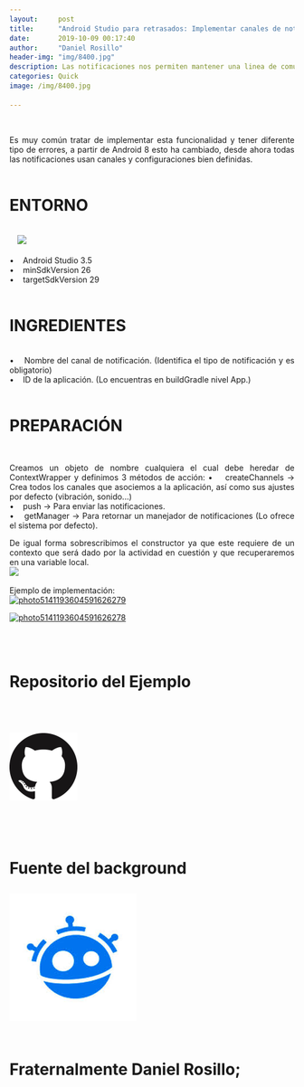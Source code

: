 ```yaml
---
layout:     post
title:      "Android Studio para retrasados: Implementar canales de notificaciones + Ejemplo"
date:       2019-10-09 00:17:40
author:     "Daniel Rosillo"
header-img: "img/8400.jpg"
description: Las notificaciones nos permiten mantener una linea de comunicacion entre el usuario y nuestra aplicacion, desde Android 8 se ha simplificado este comportamiento hasta hacerlo bastante sencillo de implementar.
categories: Quick
image: /img/8400.jpg

---
```

<div style="text-align: justify;">
<br>
<p>Es muy común tratar de implementar esta funcionalidad y tener diferente tipo de errores, a partir de Android 8 esto ha cambiado, desde ahora todas las notificaciones usan canales y configuraciones bien definidas.
<br>
<br>
<h1>ENTORNO</h1>
<br>
<a href="https://2.bp.blogspot.com/-_cCRPk4QL1k/W8sCpKnairI/AAAAAAAAAkI/S1l_if5p4RACmKqfYi7xqevCeMhuHWV9QCLcBGAs/s1600/DELYSIDANN02.jpg" imageanchor="1" style="margin-left: 1em; margin-right: 1em;"><img src="https://2.bp.blogspot.com/-_cCRPk4QL1k/W8sCpKnairI/AAAAAAAAAkI/S1l_if5p4RACmKqfYi7xqevCeMhuHWV9QCLcBGAs/s200/DELYSIDANN02.jpg" class="img-responsive" /></a>
<br><br>
&#8226;&nbsp;&nbsp;&nbsp;	Android Studio 3.5  <br>
&#8226;&nbsp;&nbsp;&nbsp;	minSdkVersion 26 <br>
&#8226;&nbsp;&nbsp;&nbsp;	targetSdkVersion 29 
<br>
<br>
<h1>INGREDIENTES</h1>
<br>
&#8226;&nbsp;&nbsp;&nbsp;  Nombre del canal de notificación. (Identifica el tipo de notificación y es obligatorio) <br>
&#8226;&nbsp;&nbsp;&nbsp;	ID de la aplicación. (Lo encuentras en buildGradle nivel App.)
<br>
<br>
<h1>PREPARACIÓN</h1>
<br>
<p>Creamos un objeto de nombre cualquiera el cual debe heredar de ContextWrapper y definimos 3 métodos de acción: 
&#8226;&nbsp;&nbsp;&nbsp; createChannels -> Crea todos los canales que asociemos a la aplicación, así como sus ajustes por defecto (vibración, sonido...)<br>
&#8226;&nbsp;&nbsp;&nbsp; push -> Para enviar las notificaciones.<br> 
&#8226;&nbsp;&nbsp;&nbsp; getManager -> Para retornar un manejador de notificaciones (Lo ofrece el sistema por defecto). <br>
<p>De igual forma sobrescribimos el constructor ya que este requiere de un contexto que será dado por la actividad en cuestión y que recuperaremos en una variable local. 
<br>
<a href="https://ibb.co/7VdP4jZ"><img src="https://2.bp.blogspot.com/-_cCRPk4QL1k/W8sCpKnairI/AAAAAAAAAkI/S1l_if5p4RACmKqfYi7xqevCeMhuHWV9QCLcBGAs/s200/DELYSIDANN02.jpg" class="img-responsive" /></a>
<br>


<p>Ejemplo de implementación:<br>
<a href="https://ibb.co/kS0HKSH"><img src="https://i.ibb.co/kS0HKSH/photo5141193604591626279.jpg" alt="photo5141193604591626279" img class="img-responsive" ></a>

<a href="https://ibb.co/ySYY45J"><img src="https://i.ibb.co/ySYY45J/photo5141193604591626278.jpg" alt="photo5141193604591626278" img class="img-responsive"></a>


<br>
<br>

<h1>Repositorio del Ejemplo<h1>
<br>
 <div class="badges">
                    <a class="badge-link" href="https://github.com/DanielRosillo/NightDrawerMenu"><img src="/img/git.png" alt="" img class="img-responsive"></a>
                     </div>
            
<div style='clear: both;'></div>
<br>
<br>

<p>Fuente del background
<br>
<div class="badges">
                    <a class="badge-link" href="https://www.freepik.com/free-vector/illustration-notification-icon-blue-background_2632303.htm#page=1&query=notification&position=16" ><img src="/img/images.jpeg" alt="" img class="img-responsive"></a>
                     </div>
<br>
<p>Fraternalmente Daniel Rosillo;